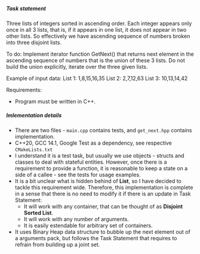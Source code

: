 ##### Task statement
Three lists of integers sorted in ascending order. Each integer appears
only once in all 3 lists, that is, if it appears in one list, it does
not appear in two other lists. So effectively we have ascending
sequence of numbers broken into three disjoint lists.

To do:
Implement iterator function GetNext() that returns next element
in the ascending sequence of numbers that is the union of these 3 lists.
Do not build the union explicitly, iterate over the three given lists.

Example of input data:
List 1: 1,8,15,16,35
List 2: 2,7,12,63
List 3: 10,13,14,42

Requirements:
- Program must be written in C++.

##### Imlementation details
* There are two files - ```main.cpp``` contains tests, and ```get_next.hpp``` contains implementation.
* C++20, GCC 14.1, Google Test as a dependency, see respective ```CMakeLists.txt```
* I understand it is a test task, but usually we use objects - structs and classes to deal with stateful entities. However, once there is a requirement to provide a function, it is reasonable to keep a state on a side of a callee - see the tests for usage examples.  
* It is a bit unclear what is hidden behind of **List**, so I have decided to tackle this requirement wide. Therefore, this implementation is complete in a sense that there is no need to modify it if there is an update in Task Statement:
  - It will work with any container, that can be thought of as **Disjoint Sorted List**.
  - It will work with any number of arguments.
  - It is easily estendable for arbitrary set of containers.
* It uses Binary Heap data structure to bubble up the next element out of a arguments pack, but follows the Task Statement that requires to refrain from building up a joint set.

